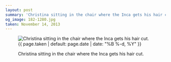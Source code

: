 ```yaml
---
layout: post
summary: 'Christina sitting in the chair where the Inca gets his hair cut.'
og_image: 182-1280.jpg
taken: November 14, 2013
---
```


<figure class="post" data-src="{{ site.assets_url }}/{{ page.og_image }}" data-sub-html='#caption-{{ page.id | remove_first: "/" }}'>
<img alt="Christina sitting in the chair where the Inca gets his hair cut." sizes="(min-width: 700px) 50vw, calc(100vw - 2rem)" src="{{ site.assets_url }}/182-640.jpg" srcset="{{ site.assets_url }}/182-1280.jpg 1280w, {{ site.assets_url }}/182-960.jpg 960w, {{ site.assets_url }}/182-640.jpg 640w, {{ site.assets_url }}/182-320.jpg 320w"/>
<figcaption id='caption-{{ page.id | remove_first: "/" }}'>
<time>{{ page.taken | default: page.date | date: "%B %-d, %Y" }}</time>
<p>Christina sitting in the chair where the Inca gets his hair cut.</p>
</figcaption>
</figure>
